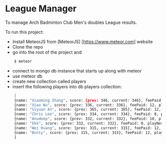 # League Manager
To manage Arch Badminton Club Men's doubles League results.

To run this project: 

- Install MeteorJS from [MeteorJS] [https://www.meteor.com] website
- Clone the repo
- go into the root of the project and 
```sh
    $ meteor
```
- connect to mongo db instance that starts up along with meteor
- use meteor db
- create new collection called players
- insert the following players into db players collection:
```sh
    [
    {name: "Xiaoming Zhang", score: {prev: 346, current: 346}, feePaid: 12, playNextLeague: true},
    {name: "Xiao Wu", score: {prev: 336, current: 336}, feePaid: 12, playNextLeague: true},
    {name: "Siyuan An", score: {prev: 365, current: 365}, feePaid: 12, playNextLeague: true},
    {name: "Chris Lee", score: {prev: 334, current: 334}, feePaid: 8, playNextLeague: true},
    {name: "Anudeep", score: {prev: 332, current: 332}, feePaid: 10, playNextLeague: true},
    {name: "Ekk", score: {prev: 332, current: 332}, feePaid: 0, playNextLeague: true},
    {name: "Wei Huang", score: {prev: 315, current: 315}, feePaid: 12, playNextLeague: true},
    {name: "Bunty", score: {prev: 315, current: 315}, feePaid: 12, playNextLeague: true}
    ]
```
